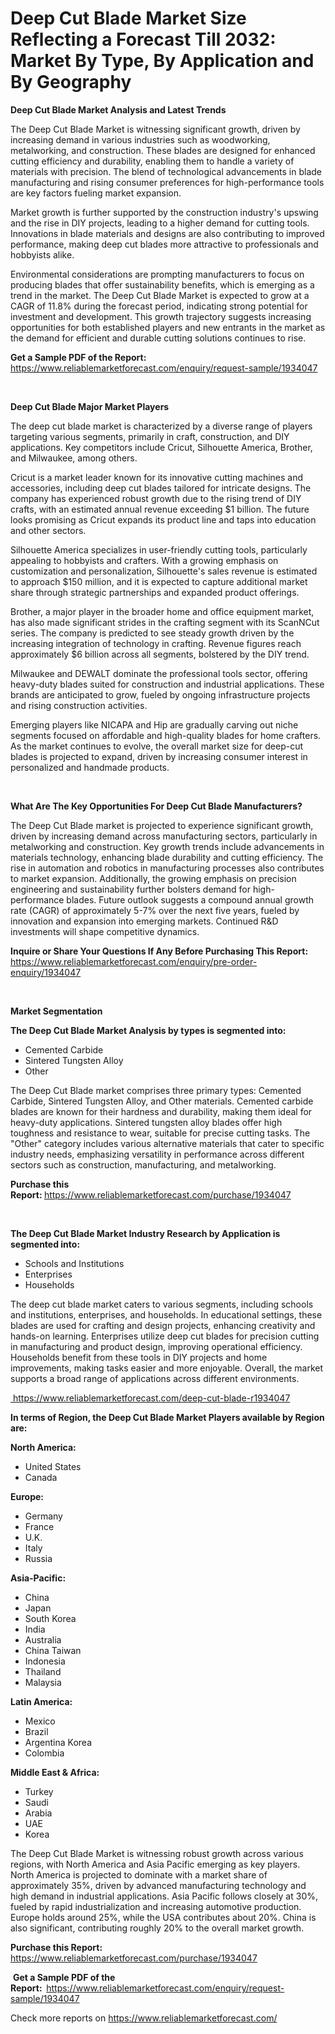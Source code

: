 <p><h1>Deep Cut Blade Market Size Reflecting a Forecast Till 2032: Market By Type, By Application and By Geography</h1></p><p><strong>Deep Cut Blade Market Analysis and Latest Trends</strong></p>
<p><p>The Deep Cut Blade Market is witnessing significant growth, driven by increasing demand in various industries such as woodworking, metalworking, and construction. These blades are designed for enhanced cutting efficiency and durability, enabling them to handle a variety of materials with precision. The blend of technological advancements in blade manufacturing and rising consumer preferences for high-performance tools are key factors fueling market expansion.</p><p>Market growth is further supported by the construction industry's upswing and the rise in DIY projects, leading to a higher demand for cutting tools. Innovations in blade materials and designs are also contributing to improved performance, making deep cut blades more attractive to professionals and hobbyists alike. </p><p>Environmental considerations are prompting manufacturers to focus on producing blades that offer sustainability benefits, which is emerging as a trend in the market. The Deep Cut Blade Market is expected to grow at a CAGR of 11.8% during the forecast period, indicating strong potential for investment and development. This growth trajectory suggests increasing opportunities for both established players and new entrants in the market as the demand for efficient and durable cutting solutions continues to rise.</p></p>
<p><strong>Get a Sample PDF of the Report:&nbsp;</strong> <a href="https://www.reliablemarketforecast.com/enquiry/request-sample/1934047?utm_campaign=2947&utm_medium=2&utm_source=Github&utm_content=ia&utm_term=05042025&utm_id=deep-cut-blade">https://www.reliablemarketforecast.com/enquiry/request-sample/1934047</a></p>
<p>&nbsp;</p>
<p><strong>Deep Cut Blade Major Market Players</strong></p>
<p><p>The deep cut blade market is characterized by a diverse range of players targeting various segments, primarily in craft, construction, and DIY applications. Key competitors include Cricut, Silhouette America, Brother, and Milwaukee, among others. </p><p>Cricut is a market leader known for its innovative cutting machines and accessories, including deep cut blades tailored for intricate designs. The company has experienced robust growth due to the rising trend of DIY crafts, with an estimated annual revenue exceeding $1 billion. The future looks promising as Cricut expands its product line and taps into education and other sectors.</p><p>Silhouette America specializes in user-friendly cutting tools, particularly appealing to hobbyists and crafters. With a growing emphasis on customization and personalization, Silhouette's sales revenue is estimated to approach $150 million, and it is expected to capture additional market share through strategic partnerships and expanded product offerings.</p><p>Brother, a major player in the broader home and office equipment market, has also made significant strides in the crafting segment with its ScanNCut series. The company is predicted to see steady growth driven by the increasing integration of technology in crafting. Revenue figures reach approximately $6 billion across all segments, bolstered by the DIY trend.</p><p>Milwaukee and DEWALT dominate the professional tools sector, offering heavy-duty blades suited for construction and industrial applications. These brands are anticipated to grow, fueled by ongoing infrastructure projects and rising construction activities.</p><p>Emerging players like NICAPA and Hip are gradually carving out niche segments focused on affordable and high-quality blades for home crafters. As the market continues to evolve, the overall market size for deep-cut blades is projected to expand, driven by increasing consumer interest in personalized and handmade products.</p></p>
<p>&nbsp;</p>
<p><strong>What Are The Key Opportunities For Deep Cut Blade Manufacturers?</strong></p>
<p><p>The Deep Cut Blade market is projected to experience significant growth, driven by increasing demand across manufacturing sectors, particularly in metalworking and construction. Key growth trends include advancements in materials technology, enhancing blade durability and cutting efficiency. The rise in automation and robotics in manufacturing processes also contributes to market expansion. Additionally, the growing emphasis on precision engineering and sustainability further bolsters demand for high-performance blades. Future outlook suggests a compound annual growth rate (CAGR) of approximately 5-7% over the next five years, fueled by innovation and expansion into emerging markets. Continued R&D investments will shape competitive dynamics.</p></p>
<p><strong>Inquire or Share Your Questions If Any Before Purchasing This Report:</strong> <a href="https://www.reliablemarketforecast.com/enquiry/pre-order-enquiry/1934047?utm_campaign=2947&utm_medium=2&utm_source=Github&utm_content=ia&utm_term=05042025&utm_id=deep-cut-blade">https://www.reliablemarketforecast.com/enquiry/pre-order-enquiry/1934047</a></p>
<p>&nbsp;</p>
<p><strong>Market Segmentation</strong></p>
<p><strong>The Deep Cut Blade Market Analysis by types is segmented into:</strong></p>
<p><ul><li>Cemented Carbide</li><li>Sintered Tungsten Alloy</li><li>Other</li></ul></p>
<p><p>The Deep Cut Blade market comprises three primary types: Cemented Carbide, Sintered Tungsten Alloy, and Other materials. Cemented carbide blades are known for their hardness and durability, making them ideal for heavy-duty applications. Sintered tungsten alloy blades offer high toughness and resistance to wear, suitable for precise cutting tasks. The "Other" category includes various alternative materials that cater to specific industry needs, emphasizing versatility in performance across different sectors such as construction, manufacturing, and metalworking.</p></p>
<p><strong>Purchase this Report:&nbsp;</strong><a href="https://www.reliablemarketforecast.com/purchase/1934047?utm_campaign=2947&utm_medium=2&utm_source=Github&utm_content=ia&utm_term=05042025&utm_id=deep-cut-blade">https://www.reliablemarketforecast.com/purchase/1934047</a></p>
<p>&nbsp;</p>
<p><strong>The Deep Cut Blade Market Industry Research by Application is segmented into:</strong></p>
<p><ul><li>Schools and Institutions</li><li>Enterprises</li><li>Households</li></ul></p>
<p><p>The deep cut blade market caters to various segments, including schools and institutions, enterprises, and households. In educational settings, these blades are used for crafting and design projects, enhancing creativity and hands-on learning. Enterprises utilize deep cut blades for precision cutting in manufacturing and product design, improving operational efficiency. Households benefit from these tools in DIY projects and home improvements, making tasks easier and more enjoyable. Overall, the market supports a broad range of applications across different environments.</p></p>
<p><a href="https://www.reliablemarketforecast.com/deep-cut-blade-r1934047?utm_campaign=2947&utm_medium=2&utm_source=Github&utm_content=ia&utm_term=05042025&utm_id=deep-cut-blade">&nbsp;https://www.reliablemarketforecast.com/deep-cut-blade-r1934047</a></p>
<p><strong>In terms of Region, the Deep Cut Blade Market Players available by Region are:</strong></p>
<p>
    <p> <strong> North America: </strong>
        <ul>
            <li>United States</li>
            <li>Canada</li>
        </ul>
        </p> 
    <p> <strong> Europe: </strong>
        <ul>
            <li>Germany</li>
            <li>France</li>
            <li>U.K.</li>
            <li>Italy</li>
            <li>Russia</li>
        </ul>
        </p> 
    <p> <strong> Asia-Pacific: </strong>
        <ul>
            <li>China</li>
            <li>Japan</li>
            <li>South Korea</li>
            <li>India</li>
            <li>Australia</li>
            <li>China Taiwan</li>
            <li>Indonesia</li>
            <li>Thailand</li>
            <li>Malaysia</li>
        </ul>
        </p> 
    <p> <strong> Latin America: </strong>
        <ul>
            <li>Mexico</li>
            <li>Brazil</li>
            <li>Argentina Korea</li>
            <li>Colombia</li>
        </ul>
        </p> 
    <p> <strong> Middle East & Africa: </strong>
        <ul>
            <li>Turkey</li>
            <li>Saudi</li>
            <li>Arabia</li>
            <li>UAE</li>
            <li>Korea</li>
        </ul>
    </p>
    </p>
<p><p>The Deep Cut Blade Market is witnessing robust growth across various regions, with North America and Asia Pacific emerging as key players. North America is projected to dominate with a market share of approximately 35%, driven by advanced manufacturing technology and high demand in industrial applications. Asia Pacific follows closely at 30%, fueled by rapid industrialization and increasing automotive production. Europe holds around 25%, while the USA contributes about 20%. China is also significant, contributing roughly 20% to the overall market growth.</p></p>
<p><strong>Purchase this Report: </strong><a href="https://www.reliablemarketforecast.com/purchase/1934047?utm_campaign=2947&utm_medium=2&utm_source=Github&utm_content=ia&utm_term=05042025&utm_id=deep-cut-blade">https://www.reliablemarketforecast.com/purchase/1934047</a></p>
<p>&nbsp;<strong>Get a Sample PDF of the Report:&nbsp;&nbsp;</strong><a href="https://www.reliablemarketforecast.com/enquiry/request-sample/1934047?utm_campaign=2947&utm_medium=2&utm_source=Github&utm_content=ia&utm_term=05042025&utm_id=deep-cut-blade">https://www.reliablemarketforecast.com/enquiry/request-sample/1934047</a></p>
<p><strong></strong></p>
<p>Check more reports on <a href="https://www.reliablemarketforecast.com/?utm_campaign=2947&utm_medium=2&utm_source=Github&utm_content=ia&utm_term=05042025&utm_id=deep-cut-blade">https://www.reliablemarketforecast.com/</a></p>